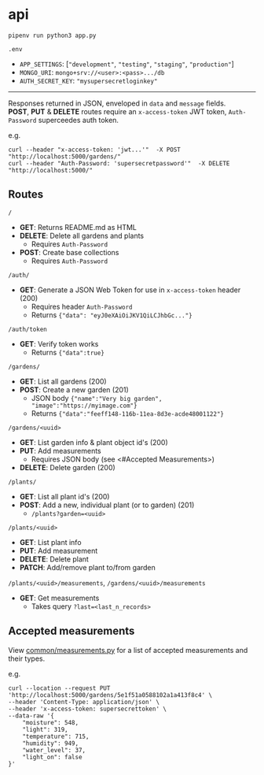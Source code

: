 # api

`pipenv run python3 app.py`

`.env`

* `APP_SETTINGS`: [`"development"`, `"testing"`, `"staging"`, `"production"`] 
* `MONGO_URI`: `mongo+srv://<user>:<pass>.../db`
* `AUTH_SECRET_KEY`: `"mysupersecretloginkey"`

---

Responses returned in JSON, enveloped in `data` and `message` fields.  
__POST__, __PUT__ & __DELETE__ routes require an `x-access-token` JWT token, `Auth-Password` superceedes auth token.  

e.g.
```shell
curl --header "x-access-token: 'jwt...'"  -X POST "http://localhost:5000/gardens/"
curl --header "Auth-Password: 'supersecretpassword'"  -X DELETE "http://localhost:5000/"
```

## Routes

`/`

* __GET__: Returns README.md as HTML
* __DELETE__: Delete all gardens and plants
	- Requires `Auth-Password`
* __POST__: Create base collections
	- Requires `Auth-Password`

`/auth/`

* __GET__: Generate a JSON Web Token for use in `x-access-token` header (200)
	- Requires header `Auth-Password`
	- Returns `{"data": "eyJ0eXAiOiJKV1QiLCJhbGc..."}`

`/auth/token`

* __GET__: Verify token works
	- Returns `{"data":true}`

`/gardens/`

* __GET__: List all gardens (200)
* __POST__: Create a new garden (201)
	- JSON body `{"name":"Very big garden", "image":"https://myimage.com"}`
	- Returns `{"data":"feeff148-116b-11ea-8d3e-acde48001122"}`

`/gardens/<uuid>`

* __GET__: List garden info & plant object id's (200)
* __PUT__: Add measurements
	- Requires JSON body (see <#Accepted Measurements>)
* __DELETE__: Delete garden (200)

`/plants/`

* __GET__: List all plant id's (200)
* __POST__: Add a new, individual plant (or to garden) (201)
	- `/plants?garden=<uuid>`

`/plants/<uuid>`

* __GET__: List plant info
* __PUT__: Add measurement
* __DELETE__: Delete plant
* __PATCH__: Add/remove plant to/from garden

`/plants/<uuid>/measurements`, `/gardens/<uuid>/measurements`

* __GET__: Get measurements
	- Takes query `?last=<last_n_records>`

## Accepted measurements

View [common/measurements.py](https://gitlab.com/cxss/moisture.track/blob/master/api/common/measurements.py) for a list of accepted measurements and their types.

e.g.

```shell
curl --location --request PUT 'http://localhost:5000/gardens/5e1f51a0588102a1a413f8c4' \
--header 'Content-Type: application/json' \
--header 'x-access-token: supersecrettoken' \
--data-raw '{
	"moisture": 548,
	"light": 319,
	"temperature": 715,
	"humidity": 949,
	"water_level": 37,
	"light_on": false
}'
```

